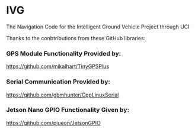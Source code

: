 # IVG
The Navigation Code for the Intelligent Ground Vehicle Project through UCI

Thanks to the conbtributions from these GitHub libraries:

### GPS Module Functionality Provided by:
https://github.com/mikalhart/TinyGPSPlus

### Serial Communication Provided by:
https://github.com/gbmhunter/CppLinuxSerial

### Jetson Nano GPIO Functionality Given by:
https://github.com/pjueon/JetsonGPIO



